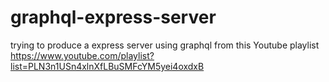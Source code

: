 # graphql-express-server

trying to produce a express server using graphql from this Youtube playlist 
https://www.youtube.com/playlist?list=PLN3n1USn4xlnXfLBuSMFcYM5yei4oxdxB
